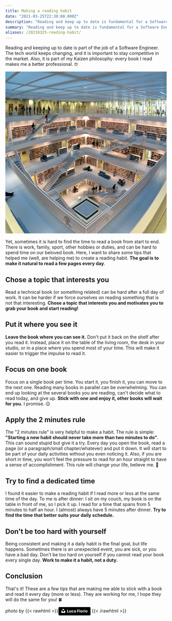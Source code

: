 ```yaml
---
title: Making a reading habit
date: "2021-03-25T22:30:00.000Z"
description: "Reading and keep up to date is fundamental for a Software Engineer. These are the tricks I'm using to make reading a daily habit!"
summary: "Reading and keep up to date is fundamental for a Software Engineer. These are the tricks I'm using to make reading a daily habit!"
aliases: /20210325-reading-habit/
---
```


Reading and keeping up to date is part of the job of a Software Engineer. The tech world keeps changing, and it is important to stay competitive in the market. Also, it is part of my Kaizen philosophy: every book I read makes me a better professional. 🤓

![library](img/library.png)

Yet, sometimes it is hard to find the time to read a book from start to end. There is work, family, sport, other hobbies or duties, and can be hard to spend time on our beloved book.
Here, I want to share some tips that helped me (well, are helping me) to create a reading habit. **The goal is to make it natural to read a few pages every day**.

## Chose a topic that interests you
Read a technical book (or something related) can be hard after a full day of work. It can be harder if we force ourselves on reading something that is not that interesting. **Chose a topic that interests you and motivates you to grab your book and start reading!**

## Put it where you see it
**Leave the book where you can see it.** Don't put it back on the shelf after you read it. Instead, place it on the table of the living room, the desk in your studio, or in a place where you spend most of your time. This will make it easier to trigger the impulse to read it.

## Focus on one book
Focus on a single book per time. You start it, you finish it, you can move to the next one. Reading many books in parallel can be overwhelming. You can end up looking at the several books you are reading, can't decide what to read today, and give up. 
**Stick with one and enjoy it, other books will wait for you.** I promise. 😉

## Apply the 2 minutes rule
The "2 minutes rule" is very helpful to make a habit. The rule is simple: **"Starting a new habit should never take more than two minutes to do"**. This can sound stupid but give it a try. Every day you open the book, read a page (or a paragraph/small chapter/whatever) and put it down. It will start to be part of your daily activities without you even noticing it. Also, if you are short in time, you won't feel the pressure to read for an hour straight to have a sense of accomplishment. This rule will change your life, believe me. 🚀

## Try to find a dedicated time
I found it easier to make a reading habit if I read more or less at the same time of the day. To me is after dinner: I sit on my couch, my book is on the table in front of me, so I pick it up. I read for a time that spans from 5 minutes to half an hour. I (almost) always have 5 minutes after dinner.
**Try to find the time that better suits your daily schedule.**

## Don't be too hard with yourself
Being consistent and making it a daily habit is the final goal, but life happens. Sometimes there is an unexpected event, you are sick, or you have a bad day. Don't be too hard on yourself if you cannot read your book every single day. 
**Work to make it a habit, not a duty.**

## Conclusion
That's it! These are a few tips that are making me able to stick with a book and read it every day (more or less). They are working for me, I hope they will do the same for you! 🍀

*photo by* {{< rawhtml >}}<a style="background-color:black;color:white;text-decoration:none;padding:4px 6px;font-family:-apple-system, BlinkMacSystemFont, &quot;San Francisco&quot;, &quot;Helvetica Neue&quot;, Helvetica, Ubuntu, Roboto, Noto, &quot;Segoe UI&quot;, Arial, sans-serif;font-size:12px;font-weight:bold;line-height:1.2;display:inline-block;border-radius:3px" href="https://unsplash.com/@elleflorio?utm_source=unsplash&amp;utm_medium=referral&amp;utm_content=creditCopyText" title="Download free do whatever you want high-resolution photos from Luca Florio"><span style="display:inline-block;padding:2px 3px"><svg xmlns="http://www.w3.org/2000/svg" style="height:12px;width:auto;position:relative;vertical-align:middle;top:-2px;fill:white" viewBox="0 0 32 32"><title>unsplash-logo</title><path d="M10 9V0h12v9H10zm12 5h10v18H0V14h10v9h12v-9z"></path></svg></span><span style="display:inline-block;padding:2px 3px">Luca Florio</span></a>
{{< /rawhtml >}}